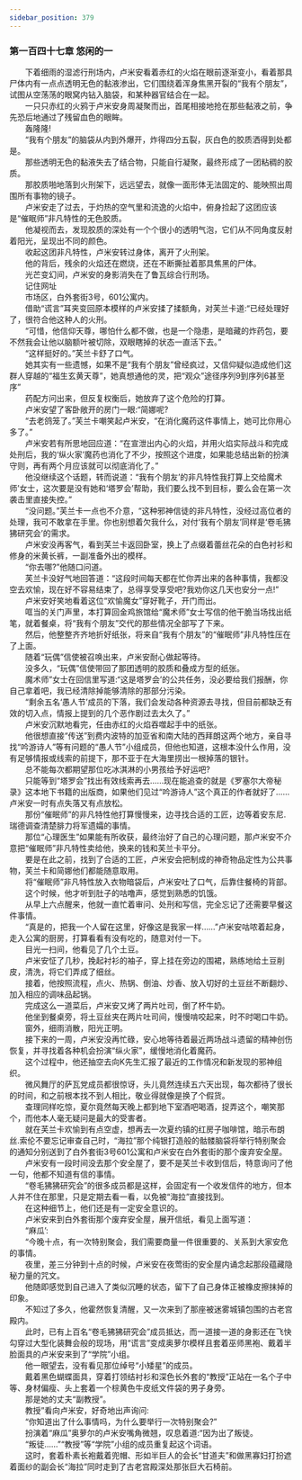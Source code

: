 ```yaml
---
sidebar_position: 379
---
```

### 第一百四十七章 悠闲的一  


　　下着细雨的湿滤行刑场内，卢米安看着赤红的火焰在眼前逐渐变小，看着那具尸体内有一点点透明无色的黏液渗出，它们围绕着浑身焦黑开裂的“我有个朋友”，试图从空荡荡的眼窝内钻入脑袋，和某种器官结合在一起。  
　　一只只赤红的火鸦于卢米安身周凝聚而出，首尾相接地抢在那些黏液之前，争先恐后地通过了残留血色的眼眸。  
　　轰隆隆!  
　　“我有个朋友”的脑袋从内到外爆开，炸得四分五裂，灰白色的胶质洒得到处都是。  
　　那些透明无色的黏液失去了结合物，只能自行凝聚，最终形成了一团粘稠的胶质。  
　　那胶质啪地落到火刑架下，远远望去，就像一面形体无法固定的、能映照出周围所有事物的镜子。  
　　卢米安走了过去，于灼热的空气里和流逸的火焰中，俯身捡起了这团应该是“催眠师”非凡特性的无色胶质。  
　　他凝视而去，发现胶质的深处有一个个很小的透明气泡，它们从不同角度反射着阳光，呈现出不同的颜色。  
　　收起这团非凡特性，卢米安转过身体，离开了火刑架。  
　　他的背后，残余的火焰还在燃烧，还在不断撕扯着那具焦黑的尸体。  
　　光芒变幻间，卢米安的身影消失在了鲁瓦综合行刑场。  
　　记住网址  
　　市场区，白外套街3号，601公寓内。  
　　借助“谎言”耳夹变回原本模样的卢米安揉了揉额角，对芙兰卡道:“已经处理好了，很符合他这种人的火刑。  
　　“可惜，他信仰天尊，哪怕什么都不做，也是一个隐患，是暗藏的炸药包，要不然我会让他以脑额叶被切除，双眼瞎掉的状态一直活下去。”  
　　“这样挺好的。”芙兰卡舒了口气。  
　　她其实有一些遗憾，如果不是“我有个朋友”曾经疯过，又信仰疑似造成他们这群人穿越的“福生玄黄天尊”，她真想通他的灵，把“观众”途径序列9到序列6甚至序”  
　　药配方问出来，但反复权衡后，她放弃了这个危险的打算。  
　　卢米安望了客卧敞开的房门一眼:“简娜呢?  
　　“去老鸽笼了。”芙兰卡嘲笑起卢米安，“在消化魔药这件事情上，她可比你用心多了。”  
　　卢米安若有所思地回应道：“在宣泄出内心的火焰，并用火焰实际战斗和完成处刑后，我的‘纵火家’魔药也消化了不少，按照这个进度，如果能总结出新的扮演守则，再有两个月应该就可以彻底消化了。”  
　　他没继续这个话题，转而说道：“我有个朋友’的非凡特性我打算上交给魔术师’女士，这次要是没有她和‘塔罗会’帮助，我们要么找不到目标，要么会在第一次袭击里直接失控。”  
　　“没问题。”芙兰卡一点也不介意，“这种邪神信徒的非凡特性，没经过高位者的处理，我可不敢拿在手里。你也别想着欠我什么，对付‘我有个朋友’同样是‘卷毛狒狒研究会’的需求。  
　　卢米安没再客气，看到芙兰卡返回卧室，换上了点缀着蕾丝花朵的白色衬衫和修身的米黄长裤，一副准备外出的模样。  
　　“你去哪?”他随口问道。  
　　芙兰卡没好气地回答道：“这段时间每天都在忙你弄出来的各种事情，我都没空去欢愉，现在好不容易结束了，总得享受享受吧?我劝你这几天也安分一点!”  
　　卢米安好笑地看着这位“欢愉魔女”穿好靴子，开门而出。  
　　哐当的关门声里，本打算回金鸡旅馆给“魔术师”女士写信的他干脆当场找出纸笔，就着餐桌，将“我有个朋友”交代的那些情况全部写了下来。  
　　然后，他整整齐齐地折好纸张，将来自“我有个朋友”的“催眠师”非凡特性压在了上面。  
　　随着“玩偶”信使被召唤出来，卢米安耐心做起等待。  
　　没多久，“玩偶”信使带回了那团透明的胶质和叠成方型的纸张。  
　　魔术师”女士在回信里写道:“这是塔罗会’的公共任务，没必要给我们报酬，你自己拿着吧，我已经清除掉能够清除的那部分污染。  
　　“剩余五名‘愚人节’成员的下落，我们会发动各种资源去寻找，但目前都缺乏有效的切入点，情报上提到的几个恶作剧过去太久了。”  
　　卢米安沉默地看完，任由赤红的火焰吞噬起手中的纸张。  
　　他很想直接“传送”到费内波特的加亚省和南大陆的西拜朗这两个地方，亲自寻找“吟游诗人”等有问题的“愚人节”小组成员，但他也知道，这根本没什么作用，没有足够情报或线索的前提下，那不亚于在大海里捞出一根掉落的银针。  
　　总不能每次都期望那位吃冰淇淋的小男孩给予好运吧?  
　　只能等到“塔罗会”找出有效线索再去……现在能追查的就是《罗塞尔大帝秘录》这本地下书籍的出版商，如果他们见过“吟游诗人”这个真正的作者就好了……卢米安一时有点失落又有点放松。  
　　那份“催眠师”的非凡特性他打算慢慢来，边寻找合适的工匠，边等着安东尼.瑞德调查清楚腓力将军遗孀的事情。  
　　那位“心理医生”如果能有所收获，最终治好了自己的心理问题，那卢米安不介意把“催眠师”非凡特性卖给他，换来的钱和芙兰卡平分。  
　　要是在此之前，找到了合适的工匠，卢米安会把制成的神奇物品定性为公共事物，芙兰卡和简娜他们都能随意取用。  
　　将“催眠师”非凡特性放入衣物暗袋后，卢米安吐了口气，后靠住餐椅的背部。  
　　这个时候，他才听到肚子的咕噜声，感觉到熟悉的饥饿。  
　　从早上六点醒来，他就一直忙着审问、处刑和写信，完全忘记了还需要早餐这件事情。  
　　“真是的，把我一个人留在这里，好像这是我家一样……”卢米安咕哝着起身，走入公寓的厨房，打算看看有没有吃的，随意对付一下。  
　　目光一扫间，他看见了几个土豆。  
　　卢米安怔了几秒，挽起衬衫的袖子，穿上挂在旁边的围裙，熟练地给土豆削皮，清洗，将它们弄成了细丝。  
　　接着，他按照流程，点火、热锅、倒油、炒香、放入切好的土豆丝不断翻炒、加入相应的调味品起锅。  
　　完成这么一道菜后，卢米安又烤了两片吐司，倒了杯牛奶。  
　　他坐到餐桌旁，将土豆丝夹在两片吐司间，慢慢啃咬起来，时不时喝口牛奶。  
　　窗外，细雨消散，阳光正明。  
　　接下来的一周，卢米安没再忙碌，安心地等待着最近两场战斗遗留的精神创伤恢复，并寻找着各种机会扮演“纵火家”，缓慢地消化着魔药。  
　　这个过程中，他还抽空去向K先生汇报了最近的工作情况和新发现的邪神组织。  
　　微风舞厅的萨瓦党成员都很惊讶，头儿竟然连续五六天出现，每次都待了很长的时间，和之前根本找不到人相比，敬业得就像是换了个假货。  
　　查理同样吃惊，夏尔竟然每天晚上都到地下室酒吧喝酒，捉弄这个，嘲笑那个，而他本人毫无疑问是最大的受害者。  
　　就在芙兰卡欢愉到有点空虚，想再去一次夏约镇的红房子咖啡馆，暗示布朗丝.索伦不要忘记审查自己时，“海拉”那个纯银打造般的骷髅脑袋将举行特别聚会的通知分别送到了白外套街3号601公寓和卢米安在白外套街的那个废弃安全屋。  
　　卢米安有一段时间没去那个安全屋了，要不是芙兰卡收到信后，特意询问了他一句，他都不知道有信的事情。  
　　“卷毛狒狒研究会”的很多成员都是这样，会固定有一个收发信件的地方，但本人并不住在那里，只是定期去看一看，以免被“海拉”直接找到。  
　　在这种细节上，他们还是有一定安全意识的。  
　　卢米安来到白外套街那个废弃安全屋，展开信纸，看见上面写道：  
　　“麻瓜’:  
　　“今晚十点，有一次特别聚会，我们需要商量一件很重要的、关系到大家安危的事情。  
　　夜里，差三分钟到十点的时候，卢米安在夜莺街的安全屋内诵念起那段蕴藏隐秘力量的咒文。  
　　他随即感觉到自己进入了类似沉睡的状态，留下了自己身体正被橡皮擦抹掉的印象。  
　　不知过了多久，他霍然恢复清醒，又一次来到了那座被迷雾城镇包围的古老宫殿内。  
　　此时，已有上百名“卷毛狒狒研究会”成员抵达，而一道接一道的身影还在飞快勾穿过大型化装舞会般的现场，用“谎言”变成奥萝尔模样且套着巫师黑袍、戴着半脸面具的卢米安来到了“学院”小组。  
　　他一眼望去，没有看见那位绰号“小矮星”的成员。  
　　戴着黑色蝴蝶面具，穿着打领结衬衫和深色长外套的“教授”正站在一名个子中等、身材偏瘦、头上套着一个棕黄色牛皮纸文件袋的男子身旁。  
　　那是她的丈夫“副教授”。  
　　教授”看向卢米安，好奇地出声询问:  
　　“你知道出了什么事情吗，为什么要举行一次特别聚会?”  
　　扮演着“麻瓜”奥萝尔的卢米安嘴角微翘，叹息着道:“因为出了叛徒。  
　　“叛徒……”“教授”等“学院”小组的成员重复起这个词语。  
　　这时，套着朴素长袍戴着兜帽、形如半巨人的会长“甘道夫”和做黑寡妇打扮遮着面纱的副会长“海拉”同时走到了古老宫殿深处那张巨大石椅前。  
